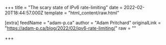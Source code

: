 
+++
title = "The scary state of IPv6 rate-limiting"
date = 2022-02-20T18:44:57.000Z
template = "html_content/raw.html"

[extra]
feedName = "adam-p.ca"
author = "Adam Pritchard"
originalLink = "https://adam-p.ca/blog/2022/02/ipv6-rate-limiting/"
raw = ""

+++

